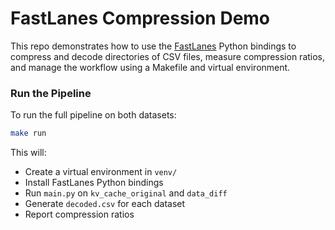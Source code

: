 # FastLanes Compression Demo

This repo demonstrates how to use the [FastLanes](https://github.com/cwida/fastlanes) Python bindings to compress and decode directories of CSV files, measure compression ratios, and manage the workflow using a Makefile and virtual environment.

### Run the Pipeline

To run the full pipeline on both datasets:

```bash
make run
````

This will:

* Create a virtual environment in `venv/`
* Install FastLanes Python bindings
* Run `main.py` on `kv_cache_original` and `data_diff`
* Generate `decoded.csv` for each dataset
* Report compression ratios